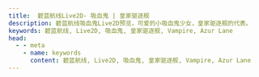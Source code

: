 ```yaml
---
title:  碧蓝航线Live2D- 吸血鬼 | 皇家驱逐舰
description: 碧蓝航线吸血鬼Live2D预览，可爱的小吸血鬼少女，皇家驱逐舰的代表。
keywords: 碧蓝航线, Live2D, 吸血鬼, 皇家驱逐舰, Vampire, Azur Lane
head:
  - - meta
    - name: keywords
      content: 碧蓝航线, Live2D, 吸血鬼, 皇家驱逐舰, Vampire, Azur Lane
---
```



<script setup>
import Live2DViewer from './.vitepress/theme/Live2DViewer.vue'
import { ref,computed } from 'vue'
import { charData,charDataNames,charDataIds } from './.vitepress/theme/charData'
const characterData = ref(charData)
</script>

<Live2DViewer :char-data="characterData" :live2dmodel="charDataIds[38]"/>